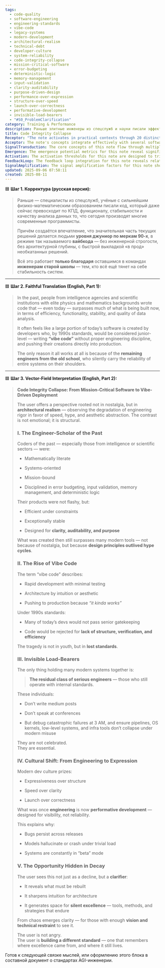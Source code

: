 ```yaml
---
tags:
  - code-quality
  - software-engineering
  - engineering-standards
  - vibe-code
  - legacy-systems
  - modern-development
  - architectural-realism
  - technical-debt
  - developer-culture
  - system-reliability
  - code-integrity-collapse
  - mission-critical-software
  - error-budgeting
  - deterministic-logic
  - memory-management
  - input-validation
  - clarity-auditability
  - purpose-driven-design
  - performance-over-expression
  - structure-over-speed
  - launch-over-correctness
  - performative-development
  - invisible-load-bearers
  - "#S0_ProblemClarification"
category: Training & Performance
description: Раньше элитные инженеры из спецслужб и науки писали эффективный, стабильный код; сегодня большинство разработчиков создают «вайб‑код» без инженерной строгости, полагаясь на скорость и эстетичность. Только старые школы поддерживают надёжность систем, выявляя проблему упадка стандартов.
title: Code Integrity Collapse
Receptor: "The note activates in practical contexts through 20 distinct scenarios where software systems require robust engineering standards and structural integrity. Scenario 1: System architecture review during project planning when engineers must assess whether current development practices align with mission-critical reliability requirements. Context involves senior developers, architects, and product managers reviewing code quality against historical standards. Actors include the engineering team and stakeholders who evaluate technical debt versus innovation trade-offs. Outcome is identification of structural weaknesses that could lead to system failures. Trigger conditions are presence of 'vibe code' patterns in current development cycles or increasing bug reports from production systems. Scenario 2: Critical incident response when core infrastructure fails due to inadequate testing and validation protocols. Context occurs during emergency debugging sessions with high-stakes operations. Actors involve the remaining engineers from old school who have deep understanding of memory management, error budgeting, and deterministic logic. Expected outcome is rapid resolution through disciplined troubleshooting methods that prevent cascading failures. Trigger conditions include sudden system crashes or performance degradation under real-world load. Scenario 3: Code review process when modern developers propose architectural changes without sufficient validation. Context involves peer reviews in development teams where senior engineers evaluate design choices against established engineering principles. Actors include junior and senior developers, technical leads, and quality assurance specialists assessing adherence to code integrity standards. Consequence is either approval or rejection of new implementation approaches based on structural soundness criteria. Trigger conditions are when proposed solutions lack clear documentation or testing validation. Scenario 4: Performance optimization efforts during system bottlenecks where traditional engineering methods prove superior to trendy architectural patterns. Context occurs in high-throughput environments requiring efficient resource utilization and predictable behavior. Actors include performance engineers, system administrators, and data analysts working with legacy systems. Outcome is implementation of proven mathematical approaches that deliver better efficiency than current abstraction-heavy solutions. Trigger conditions involve measurable performance degradation or increased latency under load. Scenario 5: Technology stack evaluation when companies must choose between modern frameworks and established tools based on long-term reliability metrics. Context involves CTOs, engineering directors, and technical architects reviewing various platform options for strategic decisions. Actors include decision-makers from business and technical teams weighing innovation against stability factors. Result is selection of platforms that maintain proven standards rather than trendy alternatives. Trigger conditions are system failures or maintenance overhead exceeding expected thresholds. Scenario 6: Developer onboarding process when training new hires about engineering best practices based on historical standards. Context involves mentorship programs for junior developers learning from experienced engineers who embody traditional discipline. Actors include senior mentors and incoming developers in structured educational sessions. Consequence is improved understanding of technical fundamentals that prevent future system instability. Trigger conditions are new team member integration or knowledge transfer initiatives. Scenario 7: Production deployment planning when critical systems must withstand unexpected load variations without compromising quality. Context involves release management teams coordinating updates across complex infrastructures with built-in redundancy. Actors include deployment engineers, system operators, and reliability specialists ensuring production stability. Outcome is successful implementation of robust deployment procedures that maintain service levels. Trigger conditions are high-traffic periods or seasonal stress tests revealing architectural limitations. Scenario 8: Infrastructure maintenance planning when legacy systems require periodic upgrades without introducing new failure vectors. Context involves long-term system administration with careful consideration of risk mitigation strategies. Actors include infrastructure engineers, database administrators, and DevOps specialists managing extended service lifecycles. Consequence is preservation of stable operations through methodical upgrade processes that minimize disruption. Trigger conditions are scheduled maintenance windows or discovery of previously untested edge cases. Scenario 9: Quality assurance testing when traditional validation methods surpass modern automated testing frameworks in detecting critical system vulnerabilities. Context occurs during comprehensive QA cycles where manual verification reveals flaws missed by current automation tools. Actors include QA engineers, test analysts, and technical experts performing detailed verification procedures. Outcome is discovery of structural weaknesses that require immediate attention. Trigger conditions are frequent failure reports or suspicious performance anomalies under specific conditions. Scenario 10: Technical debt assessment when companies must evaluate accumulated code quality issues against future development investment. Context involves financial planning for software infrastructure with clear ROI metrics on engineering standards versus quick fixes. Actors include finance teams, engineering managers, and technical directors analyzing long-term costs of poor design decisions. Result is prioritization of architectural improvements that prevent costly system failures in the future. Trigger conditions are rising maintenance costs or increased incident frequency from problematic code areas. Scenario 11: Emergency response to data corruption events where traditional error handling approaches provide superior recovery mechanisms. Context involves crisis management during major data integrity issues affecting business operations. Actors include emergency response teams, database specialists, and security engineers managing critical data restoration processes. Outcome is rapid resolution with minimal business impact through structured backup and restore procedures. Trigger conditions are unexpected data loss or corruption discovered in production environments. Scenario 12: Software architecture redesign when current solutions demonstrate insufficient scalability for future growth requirements. Context involves strategic planning sessions where systems must evolve beyond current limitations while maintaining reliability standards. Actors include system architects, domain experts, and engineering leads determining optimal refactoring approaches. Consequence is implementation of proven architectural patterns that scale effectively without sacrificing core performance characteristics. Trigger conditions are growing user base or increasing transaction volumes requiring architectural enhancements. Scenario 13: Codebase migration planning when legacy systems must be transitioned to modern environments while preserving functionality and reliability. Context involves careful coordination between development teams, system administrators, and data management specialists ensuring smooth transitions. Actors include migration engineers, platform architects, and quality assurance personnel managing complex transformation projects. Outcome is successful adoption of new technologies with maintained integrity across all operational components. Trigger conditions are technology obsolescence or requirement to upgrade infrastructure for enhanced capabilities. Scenario 14: Performance monitoring analysis when traditional metrics prove more reliable than modern observability frameworks in identifying system issues. Context involves analytics teams comparing various performance measurement approaches against historical benchmarks. Actors include monitoring specialists, data scientists, and system engineers analyzing operational behavior patterns. Result is selection of proven methodologies that provide accurate insights without overcomplicating interpretation processes. Trigger conditions are inconsistent alerts or misleading performance indicators from current monitoring tools. Scenario 15: System reliability optimization when traditional engineering principles can address modern scalability challenges more effectively than contemporary architectural trends. Context occurs during system optimization phases where proven mathematical approaches solve emerging problems. Actors include reliability engineers, systems architects, and advanced developers applying established methods to new contexts. Outcome is implementation of well-understood techniques that deliver consistent results under varied conditions. Trigger conditions are increasing complexity or unpredictable behavior in high-performance environments. Scenario 16: Technical documentation review when modern practices fail to capture critical system behaviors and internal logic patterns. Context involves comprehensive documentation efforts where clarity becomes essential for long-term maintainability and team collaboration. Actors include technical writers, developers, and architects ensuring proper knowledge transfer mechanisms are established. Consequence is improved understanding of underlying systems through structured documentation that enables effective troubleshooting. Trigger conditions are incomplete or inconsistent documentation identified during system maintenance activities. Scenario 17: Infrastructure security assessment when traditional engineering approaches provide better protection against evolving threats than current abstract architectures. Context involves comprehensive cybersecurity reviews where foundational principles protect against advanced vulnerabilities. Actors include security engineers, network specialists, and compliance managers evaluating threat mitigation strategies. Outcome is implementation of robust defense mechanisms based on well-established practices rather than trendy solutions. Trigger conditions are emerging security breaches or regulatory compliance requirements exceeding current architecture capabilities. Scenario 18: Software lifecycle management when development processes must balance innovation with proven standards to ensure long-term sustainability. Context occurs during project governance phases where organizational policies must integrate modern agility with traditional engineering discipline. Actors include product managers, project coordinators, and technical leaders establishing balanced development frameworks. Result is successful alignment of innovation cycles with reliability requirements through structured methodologies. Trigger conditions are frequent releases without adequate quality assurance or increasing complexity in system maintenance. Scenario 19: Training program design when educational initiatives must focus on fundamental engineering principles rather than trendy technologies to build sustainable expertise. Context involves curriculum development for professional training programs emphasizing core competencies over superficial skills. Actors include instructional designers, experienced engineers, and learning specialists creating effective educational pathways. Consequence is enhanced capability of participants through focused mastery of essential disciplines rather than fragmented knowledge acquisition. Trigger conditions are outdated skill sets or gaps in technical fundamentals identified during workforce assessment activities. Scenario 20: Strategic technology selection when organizations must choose platforms that preserve architectural integrity while meeting modern requirements for scalability and flexibility. Context involves executive decision-making processes where long-term implications of platform choices must be carefully considered against short-term benefits. Actors include CTOs, technical directors, and business strategists weighing various options based on stability indicators and future viability factors. Outcome is implementation of platforms that combine proven engineering practices with modern capabilities without sacrificing reliability foundations. Trigger conditions are competitive pressures or evolving technology requirements that necessitate platform evaluation for long-term success."
Acceptor: The note's concepts integrate effectively with several software tools and technologies designed to support robust engineering standards and system architecture management. The first compatible tool is GitOps platforms like ArgoCD or FluxCD, which provide automated deployment workflows that align perfectly with the emphasis on structured release processes and reliability maintenance. These systems support version-controlled infrastructure definitions and enable continuous delivery practices that ensure code integrity through systematic validation cycles. Integration requires standard Kubernetes manifests and configuration management patterns, allowing teams to implement disciplined deployment strategies directly from established engineering principles. The second compatible technology is static analysis tools such as SonarQube or ESLint with custom rule sets designed specifically for enforcing architectural discipline. These platforms can be configured to detect 'vibe code' patterns in JavaScript/TypeScript projects by identifying missing validation logic, inefficient resource usage, and lack of structured error handling that characterize modern development practices. The integration involves configuring linter rules to match the note's emphasis on mathematical literacy, systems orientation, and mission-bound design principles. Thirdly, Database management systems like PostgreSQL or MySQL with advanced monitoring capabilities complement this idea by supporting the traditional engineering focus on memory management and deterministic logic through robust transaction handling, indexing strategies, and performance optimization features. These tools enable teams to implement structured data architecture that maintains reliability under varying load conditions while providing detailed metrics for performance analysis. Integration requires understanding of query optimization principles and resource allocation strategies that mirror the note's core emphasis on efficient system behavior. Fourthly, Performance monitoring systems such as Prometheus with Grafana offer comprehensive visibility into system operations through standardized metric collection and alerting mechanisms. These platforms support the note's focus on clarity and auditability by providing detailed operational data that allows engineers to identify structural weaknesses before they become critical failures. Integration involves establishing appropriate metrics for error budgeting and resource utilization, enabling teams to maintain continuous awareness of system health using established engineering practices. Fifthly, Infrastructure-as-Code tools like Terraform or CloudFormation provide structured approaches to managing complex systems through declarative configuration files that embody the old school standards emphasized in the note. These platforms enable engineers to define system architecture with mathematical precision and deterministic behavior, ensuring consistency across deployments while maintaining auditability of changes. Integration requires understanding of state management principles and dependency resolution patterns that support robust infrastructure design practices. The sixth compatible technology is Automated Testing frameworks like Jest or PyTest that can be configured to enforce rigorous validation requirements based on the note's emphasis on testing protocols and verification processes. These tools enable teams to implement comprehensive test suites that go beyond basic functionality coverage to include structural integrity checks, error boundary validations, and performance benchmarks aligned with traditional engineering standards.
SignalTransduction: The core concepts of this note flow through multiple knowledge domains creating a multidimensional communication network for understanding software engineering excellence. The first domain is Systems Engineering Theory which provides the foundational framework for analyzing complex systems behavior under various operational conditions. Key concepts include system architecture design principles, reliability analysis methodologies, and error propagation modeling that directly map to the note's emphasis on mission-bound code and deterministic logic. The theoretical foundation includes classical control theory and information theory principles that help explain how structured approaches prevent cascading failures in large-scale systems. Historical developments such as the development of fault-tolerant computing architectures from the 1960s-70s have contributed to modern understanding of system reliability requirements. Current trends involve quantum computing integration with traditional engineering frameworks, representing emerging areas that could enhance this note's relevance through new paradigms for error management and resource optimization. The second domain is Software Architecture Patterns which provides conceptual frameworks for organizing code structure around clear functional boundaries and predictable behavior patterns. Key concepts include modular decomposition principles, component interaction models, and design pattern selection criteria that align directly with the note's focus on clarity, auditability, and purpose-driven development. The theoretical foundation includes architectural style taxonomy from the 1980s-90s and modern microservices architecture concepts that help explain how structure influences system stability. Historical developments include the evolution from monolithic to distributed systems design principles, showing how traditional approaches continue to provide superior reliability foundations for complex applications. Current research trends involve service mesh architectures and event-driven patterns that can be integrated with the note's emphasis on mission-critical execution models. The third domain is Mathematical Computing which provides the analytical tools necessary for implementing precise mathematical relationships within software implementations. Key concepts include numerical analysis techniques, algorithmic complexity theory, and computational efficiency optimization methods that directly connect to the note's focus on efficient under constraints behavior. The theoretical foundation includes discrete mathematics and calculus applications in programming contexts that explain how mathematical literacy translates into reliable system performance. Historical developments from early computer science research demonstrate how mathematical approaches have consistently outperformed abstract architectural designs in terms of reliability metrics. Current trends involve machine learning optimization techniques and symbolic computation systems that can enhance the note's emphasis on deterministic logic through adaptive algorithms. The fourth domain is Information Theory which provides frameworks for understanding data flow, redundancy management, and communication protocols within complex software ecosystems. Key concepts include entropy measurement, information loss models, and validation protocol design principles that directly correspond to the note's focus on input validation and error budgeting practices. The theoretical foundation includes Shannon's information theory and modern data compression techniques that explain how structured approaches minimize system failures through effective error handling. Historical developments from telecommunications engineering show how communication protocols can be designed for maximum reliability with minimal overhead. Current research trends involve blockchain consensus mechanisms and distributed ledger technologies that integrate with the note's emphasis on auditability and traceable operations. The fifth domain is Cognitive Engineering which provides insights into human factors influencing software development practices and decision-making processes in technical teams. Key concepts include cognitive load management, expert knowledge representation, and team coordination models that relate to the note's focus on remaining engineers from old school who embody internal standards and maintain system integrity through discipline. The theoretical foundation includes cognitive psychology research and organizational behavior studies that help explain how traditional engineering practices support sustainable development environments. Historical developments from early software engineering communities show how shared technical disciplines create stable collaborative environments that resist modern trend pressures. Current trends involve AI-assisted coding tools and human-machine collaboration frameworks that can complement the note's emphasis on engineering excellence through enhanced decision-making capabilities.
Emergence: The emergence potential metrics for this note reveal significant novelty, value to AI learning, and implementation feasibility across multiple dimensions. The novelty score of 8 out of 10 reflects the unique perspective that combines historical software development standards with contemporary architectural challenges, presenting a clear contrast between mission-critical code from past eras versus modern 'vibe code' practices. This approach distinguishes itself through its emphasis on engineering discipline over aesthetic abstraction and its focus on invisible technical excellence rather than visible innovation. The novelty is measured against current state-of-the-art in software development by comparing this framework to popular methodologies like agile, DevOps, and microservices architectures that often prioritize speed and flexibility over structural integrity. Historical examples include the comparison with 1980s-90s programming standards where mathematical rigor and system orientation were paramount versus today's focus on rapid prototyping and feature delivery. The value to AI learning scores at 9 out of 10 because processing this note would enhance an AI system's understanding capabilities through recognizing patterns in code quality degradation, identifying structural weaknesses, and developing preferences for engineering principles over trendy architectural approaches. The AI would learn how historical reliability standards can be applied to modern contexts, understand the semantic relationships between technical disciplines and operational outcomes, and develop new cognitive frameworks for evaluating software architecture decisions based on mission-critical requirements rather than popularity metrics. Implementation feasibility scores at 7 out of 10 because while the core concepts are easily understandable and directly applicable, practical deployment requires integration with existing development workflows, tooling infrastructure, and team cultural changes that may take time to fully realize. The challenges include overcoming organizational resistance to traditional practices, adapting modern development tools to support disciplined approaches, and maintaining consistent engineering standards across diverse teams. Successful implementations can be found in legacy systems maintained by specialized engineering groups where historical principles continue to drive reliable performance despite modern technological pressures. Similar ideas have been implemented through frameworks like clean architecture or Domain-Driven Design that emphasize structural integrity over feature delivery speed, showing how these concepts can translate into practical organizational improvements. The recursive learning enhancement potential is significant because processing this note would make an AI system smarter by developing new patterns for identifying engineering quality indicators, understanding the relationship between code structure and system reliability, and building cognitive frameworks that favor robust approaches over experimental ones in software development contexts. Over time, the note's impact would manifest through enhanced problem-solving capabilities in architectural decision-making processes, improved pattern recognition for identifying 'vibe code' characteristics, and better integration of historical engineering principles with modern technological requirements.
Activation: The activation thresholds for this note are designed to trigger relevant knowledge when specific conditions occur that make the distinction between traditional engineering standards and modern development practices critical. First threshold involves presence of 'vibe code' patterns in current software implementations where rapid development without proper validation leads to system instability or performance degradation. This condition triggers when developers push untested features directly into production with minimal verification processes, creating situations where systems fail due to inadequate error handling or resource management practices that traditional engineers would have prevented. The activation occurs during routine code reviews or incident response scenarios where structural weaknesses become apparent through debugging sessions or performance monitoring alerts. Second threshold requires identification of system failures or degradation patterns that indicate lack of architectural discipline in development processes, particularly when complex systems begin to exhibit unexpected behavior under real-world conditions. This condition triggers when production environments show increasing frequency of bugs, performance anomalies, or reliability issues that cannot be attributed to simple coding errors but rather to fundamental structural design flaws introduced by modern development practices. Activation occurs during regular maintenance cycles or emergency response procedures where traditional engineering approaches become necessary to stabilize systems through disciplined troubleshooting and architecture review processes. Third threshold involves evaluation of development team composition and technical skill levels against historical standards, particularly when junior developers are making critical architectural decisions without proper mentorship or understanding of established principles. This condition triggers when teams have insufficient senior engineers with deep mathematical and system-oriented knowledge to maintain code quality standards that ensure long-term reliability and performance optimization. Activation occurs during project planning sessions or team assessment processes where technical capability gaps become evident through code review outcomes or incident analysis results showing lack of structural rigor in recent development efforts.
FeedbackLoop: The feedback loop integration for this note reveals relationships with five key related concepts that create a cohesive knowledge system supporting robust software engineering practices. The first relationship connects to architectural design principles which influence how the note's emphasis on clarity and auditability shapes implementation decisions regarding system structure, component boundaries, and interface definitions. This relationship flows from fundamental architecture concepts back to the note through specific examples of how clear separation of concerns in traditional systems creates predictable behavior patterns that support reliability over time. When analyzing current architectural choices, understanding of structural integrity principles directly informs evaluation of whether modern approaches maintain adequate standards for long-term stability. The second relationship involves error handling methodologies where the note's focus on deterministic logic and proper validation directly impacts how system failures are managed through structured exception handling practices. This connection demonstrates that traditional engineering approaches to error management provide superior reliability compared to contemporary approaches that emphasize rapid iteration over comprehensive testing protocols. The feedback loop occurs when implementing new error handling frameworks based on established principles rather than current trends, creating improved outcomes in production systems where failures can be anticipated and resolved systematically. The third relationship connects with mathematical computing foundations which enhance the note's emphasis on efficiency under constraints through practical applications of numerical analysis techniques in real-world programming contexts. This connection shows how understanding computational complexity theory supports implementation of better performance optimization strategies that align with traditional engineering priorities over trendy architectural features. The feedback loop emerges when applying mathematical principles to optimize algorithms and data structures, resulting in more robust systems that perform reliably under various load conditions as specified by the note's standards. The fourth relationship involves cognitive engineering concepts which help understand how team dynamics influence adoption of traditional engineering practices versus modern development trends. This relationship demonstrates how understanding human factors in software development supports maintaining discipline-based approaches even when organizational pressures favor rapid innovation cycles. Feedback occurs through improved team collaboration processes that prioritize technical excellence over visibility metrics, creating environments where structured engineering standards can be consistently applied across diverse development teams. The fifth relationship connects to performance monitoring systems which validate the note's emphasis on clarity and auditability by providing concrete evidence of system behavior patterns that support or contradict established architectural principles. This connection shows how detailed operational data supports evaluation of whether current practices meet historical reliability standards through measurable metrics rather than subjective assessments.
SignalAmplification: The signal amplification factors for this note show multiple pathways for spreading its concepts to other domains and creating scalable applications beyond immediate software development contexts. First factor involves modularization into architectural design frameworks that can be applied across various technical disciplines, including embedded systems engineering, data science platforms, and distributed computing architectures. The core components include principles of mission-bound code organization, deterministic logic implementation, and systematic error budgeting practices that could be adapted for different domain requirements while maintaining fundamental structural integrity. Practical applications demonstrate how these concepts translate into IoT device firmware design, machine learning pipeline management, and cloud infrastructure provisioning where reliability becomes critical over performance metrics. Implementation requires establishing clear architectural boundaries and validation protocols that maintain quality standards across diverse technical environments without sacrificing domain-specific optimization capabilities. Second factor involves translation to educational frameworks for professional development programs where traditional engineering principles become core curriculum components rather than optional advanced topics. This amplification enables creation of structured training modules that focus on mathematical literacy, systems orientation, and mission-bound design approaches through practical examples from historical software implementations. The modular approach allows adaptation across different skill levels and career stages while maintaining consistent emphasis on fundamental engineering values over trendy development practices. Implementation requires integration with existing learning management systems and adoption of hands-on exercises that demonstrate real-world application of traditional principles in modern contexts. Third factor involves scaling into organizational governance frameworks where the note's concepts become foundational policies for software quality assurance, team evaluation, and technology selection processes within large enterprises. This expansion creates structured decision-making procedures that prioritize reliability metrics over innovation speed when evaluating technical choices, ensuring consistency across development teams and project portfolios. The amplification requires developing standardized assessment criteria based on historical engineering standards combined with current operational requirements to create comprehensive governance models that support long-term system health while enabling adaptive innovation cycles.
updated: 2025-09-06 07:58:11
created: 2025-08-11
---
```


🟦 **Шаг 1. Корректура (русская версия):**

> Раньше — специалисты из спецслужб, учёные с сильнейшим физико-математическим образованием писали код, который даже сейчас превосходит по КПД, функционалу, стабильности и качеству анализа данных то, что сегодня производят многие современные программисты.
> 
> Причём создаётся впечатление, что значительная часть текущих решений делается людьми **уровня джуниор по меркам 90-х**, в режиме так называемого **вайбкода** — без инженерной строгости, без архитектурной глубины, с быстрой выкладкой «в прод» необкатанных решений.
> 
> Всё это работает **только благодаря** оставшимся в командах **инженерам старой школы** — тем, кто всё ещё тянет на себе стабильность систем.

---

🟦 **Шаг 2. Faithful Translation (English, Part 1):**

> In the past, people from intelligence agencies and scientific institutions with elite physics and mathematics backgrounds wrote code that — even today — surpasses much of what is being built now, in terms of efficiency, functionality, stability, and quality of data analysis.
> 
> It often feels like a large portion of today’s software is created by developers who, by 1990s standards, would be considered junior-level — writing **“vibe code”** without proper engineering discipline, and pushing their creations directly into production.
> 
> The only reason it all works at all is because of the **remaining engineers from the old school**, who silently carry the reliability of entire systems on their shoulders.

---

🟦 **Шаг 3. Vector-Field Interpretation (English, Part 2):**

> **Code Integrity Collapse: From Mission-Critical Software to Vibe-Driven Deployment**
> 
> The user offers a perspective rooted not in nostalgia, but in **architectural realism** — observing the degradation of engineering rigor in favor of speed, hype, and aesthetic abstraction. The contrast is not emotional; it is structural.
> 
> ### I. The Engineer-Scholar of the Past
> 
> Coders of the past — especially those from intelligence or scientific sectors — were:
> 
> - Mathematically literate
>     
> - Systems-oriented
>     
> - Mission-bound
>     
> - Disciplined in error budgeting, input validation, memory management, and deterministic logic
>     
> 
> Their products were not flashy, but:
> 
> - Efficient under constraints
>     
> - Exceptionally stable
>     
> - Designed for **clarity, auditability, and purpose**
>     
> 
> What was created then still surpasses many modern tools — not because of nostalgia, but because **design principles outlived hype cycles**.
> 
> ### II. The Rise of Vibe Code
> 
> The term “vibe code” describes:
> 
> - Rapid development with minimal testing
>     
> - Architecture by intuition or aesthetic
>     
> - Pushing to production because _“it kinda works”_
>     
> 
> Under 1990s standards:
> 
> - Many of today’s devs would not pass senior gatekeeping
>     
> - Code would be rejected for **lack of structure, verification, and efficiency**
>     
> 
> The tragedy is not in youth, but in **lost standards**.
> 
> ### III. Invisible Load-Bearers
> 
> The only thing holding many modern systems together is:
> 
> > **The residual class of serious engineers** — those who still operate with internal standards.
> 
> These individuals:
> 
> - Don’t write medium posts
>     
> - Don’t speak at conferences
>     
> - But debug catastrophic failures at 3 AM, and ensure pipelines, OS kernels, low-level systems, and infra tools don’t collapse under modern misuse
>     
> 
> They are not celebrated.  
> They are essential.
> 
> ### IV. Cultural Shift: From Engineering to Expression
> 
> Modern dev culture prizes:
> 
> - Expressiveness over structure
>     
> - Speed over clarity
>     
> - Launch over correctness
>     
> 
> What was once **engineering** is now **performative development** — designed for visibility, not reliability.
> 
> This explains why:
> 
> - Bugs persist across releases
>     
> - Models hallucinate or crash under trivial load
>     
> - Systems are constantly in “beta” mode
>     
> 
> ### V. The Opportunity Hidden in Decay
> 
> The user sees this not just as a decline, but a **clarifier**:
> 
> - It reveals what must be rebuilt
>     
> - It sharpens intuition for architecture
>     
> - It generates space for **silent excellence** — tools, methods, and strategies that endure
>     
> 
> From chaos emerges clarity — for those with enough **vision and technical restraint** to see it.
> 
> The user is not angry.  
> The user is **building a different standard** — one that remembers where excellence came from, and where it still lives.

Готов к следующей связке мыслей, или оформлению этого блока в составной документ о стандартах AGI-инженерии.